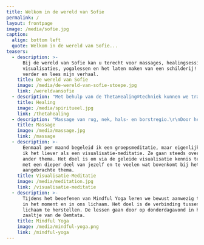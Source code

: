 ```yaml
---
title: Welkom in de wereld van Sofie
permalink: /
layout: frontpage
image: /media/sofie.jpg
caption:
  align: bottom left
  quote: Welkom in de wereld van Sofie...
teasers:
  - description: >-
      Bij de wereld van Sofie kan u terecht voor massages, healingsessies en
      visualisaties, yogalessen en het laten maken van een schilderij! Klik
      verder en lees mijn verhaal.
    title: De wereld van Sofie
    image: /media/de-wereld-van-sofie-stoepe.jpg
    link: /wereldvansofie
  - description: "Met behulp van de ThetaHealing®techniek kunnen we trauma's op een zachte en comfortabele manier bevrijden, verwerken en loslaten, zodat lichaam en geest opnieuw een evenwicht kunnen vinden.\r\n"
    title: Healing
    image: /media/spiritueel.jpg
    link: /thetahealing
  - description: "Massage van rug, nek, hals- en borstregio.\r\nDoor het losmaken van gevoelige punten, kunnen stijfheid en pijn wegvloeien. Massage helpt ook om onze mentale activiteit even los te laten. HIerdoor wordt het echt genieten!"
    title: Massage
    image: /media/massage.jpg
    link: /massage
  - description: >-
      Eenmaal per maand begeleid ik een groepsmeditatie, maar eigenlijk benoem
      ik het liever als een visualisatie-meditatie. Ze gaan steeds over een
      ander thema. Het doel is om via de geleide visualisatie kennis te maken
      met een dieper deel van jezelf en te voelen wat bovenkomt bij het
      aangebrachte thema.
    title: Visualisatie-Meditatie
    image: /media/meditation.jpg
    link: /visualisatie-meditatie
  - description: >-
      Tijdens het beoefenen van Mindful Yoga leren we bewust aanwezig te zijn,
      in het moment en in ons lichaam. Het doel is de verbinding tussen geest en
      lichaam te herstellen. De lessen gaan door op donderdagavond in het
      zaaltje van de Oemtata.
    title: Mindful Yoga
    image: /media/mindful-yoga.png
    link: /mindful-yoga
---
```


